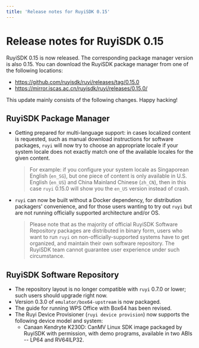 ```yaml
---
title: 'Release notes for RuyiSDK 0.15'
---
```


# Release notes for RuyiSDK 0.15

RuyiSDK 0.15 is now released. The corresponding package manager version is also 0.15.
You can download the RuyiSDK package manager from one of the following locations:

* https://github.com/ruyisdk/ruyi/releases/tag/0.15.0
* https://mirror.iscas.ac.cn/ruyisdk/ruyi/releases/0.15.0/

This update mainly consists of the following changes. Happy hacking!

## RuyiSDK Package Manager

*   Getting prepared for multi-language support: in cases localized content
    is requested, such as manual download instructions for software packages,
    `ruyi` will now try to choose an appropriate locale if your system locale
    does not exactly match one of the available locales for the given content.

    > For example: if you configure your system locale as Singaporean English
    > (`en_SG`), but one piece of content is only available in U.S. English
    > (`en_US`) and China Mainland Chinese (`zh_CN`), then in this case `ruyi`
    > 0.15.0 will show you the `en_US` version instead of crash.

*   `ruyi` can now be built without a Docker dependency, for distribution
    packagers' convenience, and for those users wanting to try out `ruyi` but
    are not running officially supported architecture and/or OS.

    > Please note that as the majority of official RuyiSDK Software Repository
    > packages are distributed in binary form, users who want to run `ruyi`
    > on non-officially-supported systems have to get organized, and maintain
    > their own software repository. The RuyiSDK team cannot guarantee user
    > experience under such circumstance.

## RuyiSDK Software Repository

* The repository layout is no longer compatible with `ruyi` 0.7.0 or lower;
  such users should upgrade right now.
* Version 0.3.0 of `emulator/box64-upstream` is now packaged.
* The guide for running WPS Office with Box64 has been revised.
* The Ruyi Device Provisioner (`ruyi device provision`) now supports the following device model and system:
    * Canaan Kendryte K230D: CanMV Linux SDK image packaged by RuyiSDK with permission, with demo programs, available in two ABIs -- LP64 and RV64ILP32.
